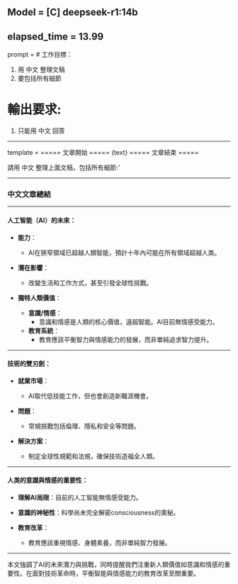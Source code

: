 Model = [C] deepseek-r1:14b
---

elapsed_time = 13.99
---

prompt = # 工作目標：
1. 用 中文 整理文稿
2. 要包括所有細節
# 輸出要求:
1. 只能用 中文 回答

---

template = 
===== 文章開始 =====
{text}
===== 文章結束 =====

請用 中文 整理上面文稿，包括所有細節:'

---

### 中文文章總結

---

#### 人工智能（AI）的未來：

- **能力**：  
    * AI在狹窄領域已超越人類智能，預計十年內可能在所有領域超越人类。  

- **潛在影響**：  
    * 改變生活和工作方式，甚至引發全球性挑戰。  

- **獨特人類價值**：  
    - **意識/情感**：  
        * 意識和情感是人類的核心價值，遠超智能。AI目前無情感受能力。  
    - **教育系統**：  
        * 教育應該平衡智力與情感能力的發展，而非單純追求智力提升。  

---

#### 技術的雙刃劍：

- **就業市場**：  
    * AI取代低技能工作，但也會創造新職涯機會。  

- **問題**：  
    * 常規挑戰包括倫理、隱私和安全等問題。  

- **解決方案**：  
    * 制定全球性規範和法規，確保技術造福全人類。  

---

#### 人类的意識與情感的重要性：

- **理解AI局限**：目前的人工智能無情感受能力。  

- **意識的神秘性**：科學尚未完全解密consciousness的奧秘。  

- **教育改革**：  
    * 教育應該重視情感、身體素養，而非單純智力發展。  

---

本文強調了AI的未來潛力與挑戰，同時提醒我們注重新人類價值如意識和情感的重要性。在面對技術革命時，平衡智能與情感能力的教育改革至關重要。